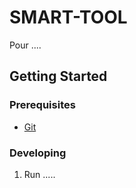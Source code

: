 # SMART-TOOL
Pour  ....



## Getting Started

### Prerequisites

- [Git](https://git-scm.com/)

### Developing

1. Run .....
